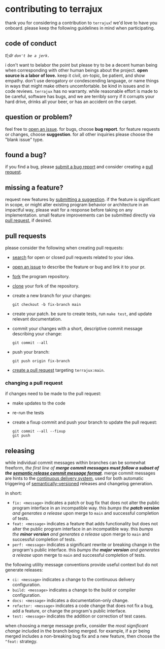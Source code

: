 # contributing to terrajux

thank you for considering a contribution to `terrajux`! we'd love to have you
onboard. please keep the following guidelines in mind when participating.


## code of conduct

*tl;dr `don't be a jerk.`*

i don't want to belabor the point but please try to be a decent human being
when corresponding with other human beings about the project. **open source is
a labor of love.** keep it civil, on-topic, be patient, and show empathy. don't
use derogatory or condescending language, or name things in ways that might
make others uncomfortable. be kind in issues and in code reviews. `terrajux`
has no warranty. while reasonable effort is made to be careful, software has
bugs, and we are terribly sorry if it corrupts your hard drive, drinks all
your beer, or has an accident on the carpet.


## question or problem?

feel free to [open an issue](https://github.com/rhenning/terrajux/issues/new/choose). for bugs, choose **bug report**. for feature requests or changes,
choose **suggestion**. for all other inquiries please choose the "blank issue"
type.


## found a bug?

if you find a bug, please [submit a bug report](https://github.com/rhenning/terrajux/issues/new/choose)
and consider creating a [pull request](#pull-requests).


## missing a feature?

request new features by [submitting a suggestion](https://github.com/rhenning/terrajux/issues/new/choose).
if the feature is significant in scope, or might alter existing program behavior
or architecture in an impactful way, please wait for a response before taking
on any implementation. small feature improvements can be submitted directly
via [pull request](#pull-requests), if desired.


## pull requests

please consider the following when creating pull requests:

- [search](https://github.com/rhenning/terrajux/pulls) for open or closed pull
  requests related to your idea.
- [open an issue](https://github.com/rhenning/terrajux/issues/new/choose) to
  describe the feature or bug and link it to your pr.
- [fork](https://docs.github.com/en/github/getting-started-with-github/fork-a-repo)
  the program repository.
- [clone](https://docs.github.com/en/github/creating-cloning-and-archiving-repositories/cloning-a-repository-from-github/cloning-a-repository)
  your fork of the repository.
- create a new branch for your changes:

    ```
    git checkout -b fix-branch main
    ```

- create your patch. be sure to create tests, run `make test`, and
  update relevant documentation.
- commit your changes with a short, descriptive commit message describing your
  change:
  
    ```
    git commit --all
    ```

- push your branch:

    ```
    git push origin fix-branch
    ```

- [create a pull request](https://docs.github.com/en/github/collaborating-with-pull-requests/proposing-changes-to-your-work-with-pull-requests/creating-a-pull-request-from-a-fork)
  targeting `terrajux:main`.


### changing a pull request

if changes need to be made to the pull request:

- make updates to the code
- re-run the tests
- create a fixup commit and push your branch to update the pull request:

    ```
    git commit --all --fixup
    git push
    ```


## releasing

while individual commit messages within branches can be somewhat freeform, *the
first line of **merge commit messages must follow a subset of the
[semantic release commit message format](https://github.com/semantic-release/semantic-release#commit-message-format)***.
merge commit messages are hints to the [continuous delivery system](https://github.com/rhenning/terrajux/actions),
used for both automatic triggering of [semantically-versioned](https://semver.org/) 
releases and changelog generation.

in short:

- `fix: <message>` indicates a patch or bug fix that does not alter the public
  program interface in an incompatible way. this *bumps the **patch version**
  and generates a release* upon merge to `main` and successful completion of
  tests.
- `feat: <message>` indicates a feature that adds functionality but does not
  alter the public program interface in an incompatible way. this *bumps the
  **minor version** and generates a release* upon merge to `main` and
  successful completion of tests.
- `perf: <message>` indicates a significant rewrite or breaking change in the
  program's public interface. this *bumps the **major version** and generates
  a release* upon merge to `main` and successful completion of tests.

the following utility message conventions provide useful context but do not
generate releases:

- `ci: <message>` indicates a change to the continuous delivery configuration.
- `build: <message>` indicates a change to the build or compiler configuration.
- `docs: <message>` indicates a documentation-only change.
- `refactor: <message>` indicates a code change that does not fix a bug, add a
  feature, or change the program's public interface.
- `test: <message>` indicates the addition or correction of test cases.

when choosing a merge message prefix, consider the *most significant change*
included in the branch being merged. for example, if a pr being merged includes
a non-breaking bug fix and a new feature, then choose the `^feat:` strategy.
